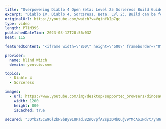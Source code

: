 ```yaml
---
title: "Overpowering Diablo 4 Open Beta: Level 25 Sorceress Build Guide"
excerpt: "Diablo IV. Diablo 4. Sorceress. Beta. Lvl 25. Build can be found here: ..."
originalUrl: https://youtube.com/watch?v=VqinfkIp7gc
type: video
length: PT1M39S
publishedDateTime: 2023-03-12T20:56:03Z
heat: 115

featuredContent: "<iframe width=\"800\" height=\"500\" frameborder=\"0\" src=\"https://www.youtube.com/embed/VqinfkIp7gc\" allow=\"accelerometer; autoplay; encrypted-media; gyroscope; picture-in-picture\" allowfullscreen></iframe>"

provider:
  name: blind Witch
  domain: youtube.com

topics:
  - Diablo 4
  - Sorceress

images:
  - url: https://www.youtube.com/img/desktop/supported_browsers/dinosaur.png
    width: 1200
    height: 800
    isCached: true

secured: "JDYb2t5Cw96l2bHSbBy91UPadu82nQ7pfA2sp3DMbQujv9YMcAoINd/t/yn0wWDvC0fzhOROpr41YIVQVlamRGmOKcplPZoMcgyHr7/UThbdJ8ZFxhy07XZhOQmY4xn51aiCt8YJjkcSM4EYBQB9biUqyO9i9YWSMQfTv4JVrw1NhrYSElLKeVHe6mmvq5ERnefnSdapea1u2nv0wqdgt5gYSoSJKtuEHP9b8qy9F3eOfsEe4C/2Aging6yqYMGY6OgEgR9TzgASALEGQRglXDJZ5OZxEVeMToNek4CYXrRxntBZXvYq/Om2qcKsE10Y6Z0TaYe8GF3XK67eKCHIw4AyEQZtbLOI+Wv1YISLAQjmxKFXX+BvM9GfcVYiDzyd2/3qTaHE3hyCJYv/86+420p5byXgww8veXwzA5cm/bk=;Ioe0G3I2y8WOY9mHhaR6GQ=="
---
```


